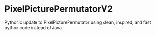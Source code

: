 # PixelPicturePermutatorV2
Pythonic update to PixelPicturePermutator using clean, inspired, and fast python code instead of Java

